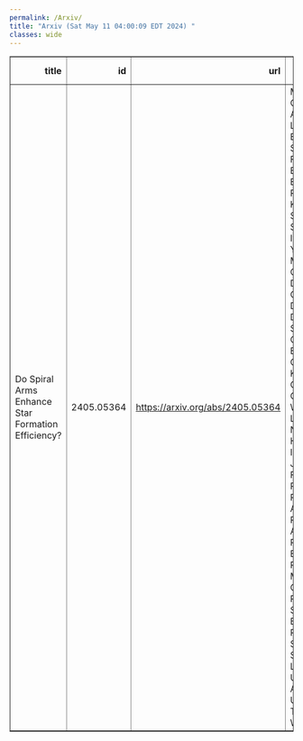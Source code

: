 ```yaml
---
permalink: /Arxiv/
title: "Arxiv (Sat May 11 04:00:09 EDT 2024) "
classes: wide
---
```

<table border="1" class="dataframe">
  <thead>
    <tr style="text-align: right;">
      <th>title</th>
      <th>id</th>
      <th>url</th>
      <th>authors</th>
      <th>Local Authors</th>
    </tr>
  </thead>
  <tbody>
    <tr>
      <td>Do Spiral Arms Enhance Star Formation Efficiency?</td>
      <td>2405.05364</td>
      <td><a href="https://arxiv.org/abs/2405.05364" target="_blank">https://arxiv.org/abs/2405.05364</a></td>
      <td>Miguel Querejeta, Adam K. Leroy, Sharon E. Meidt, Eva Schinnerer, Francesco Belfiore, Eric Emsellem, Ralf S. Klessen, Jiayi Sun, Mattia Sormani, Ivana Bešlic, Yixian Cao, Mélanie Chevance, Dario Colombo, Daniel A. Dale, Santiago García-Burillo, Simon C. O. Glover, Kathryn Grasha, Brent Groves, Eric. W. Koch, Lukas Neumann, Hsi-An Pan, Ismael Pessa, Jérôme Pety, Francesca Pinna, Lise Ramambason, Alessandro Razza, Andrea Romanelli, Erik Rosolowsky, Marina Ruiz-García, Patricia Sánchez-Blázquez, Rowan Smith, Sophia Stuber, Leonardo Ubeda, Antonio Usero, Thomas G. Williams</td>
      <td>Adam Leroy</td>
    </tr>
  </tbody>
</table>